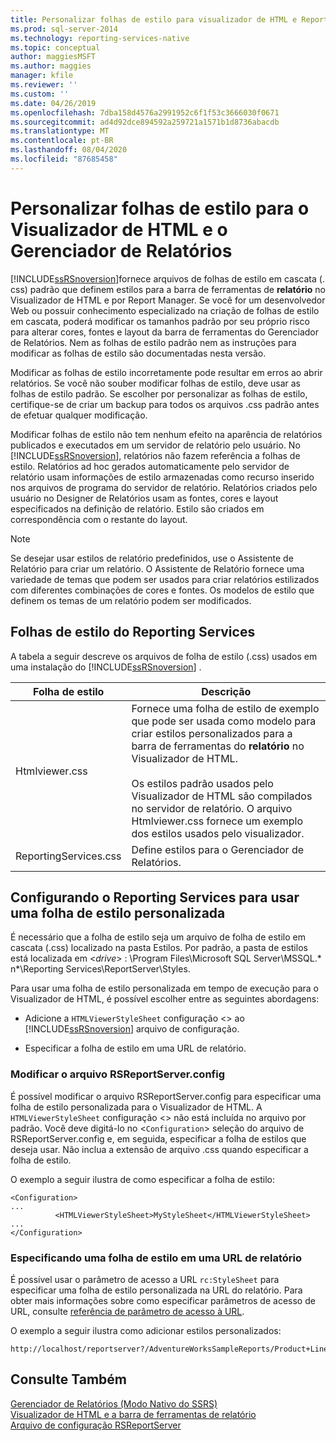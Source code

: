 ```yaml
---
title: Personalizar folhas de estilo para visualizador de HTML e Report Manager | Microsoft Docs
ms.prod: sql-server-2014
ms.technology: reporting-services-native
ms.topic: conceptual
author: maggiesMSFT
ms.author: maggies
manager: kfile
ms.reviewer: ''
ms.custom: ''
ms.date: 04/26/2019
ms.openlocfilehash: 7dba158d4576a2991952c6f1f53c3666030f0671
ms.sourcegitcommit: ad4d92dce894592a259721a1571b1d8736abacdb
ms.translationtype: MT
ms.contentlocale: pt-BR
ms.lasthandoff: 08/04/2020
ms.locfileid: "87685458"
---
```

# <a name="customize-style-sheets-for-html-viewer-and-report-manager"></a>Personalizar folhas de estilo para o Visualizador de HTML e o Gerenciador de Relatórios
  [!INCLUDE[ssRSnoversion](../includes/ssrsnoversion-md.md)]fornece arquivos de folhas de estilo em cascata (. css) padrão que definem estilos para a barra de ferramentas de **relatório** no Visualizador de HTML e por Report Manager. Se você for um desenvolvedor Web ou possuir conhecimento especializado na criação de folhas de estilo em cascata, poderá modificar os tamanhos padrão por seu próprio risco para alterar cores, fontes e layout da barra de ferramentas do Gerenciador de Relatórios. Nem as folhas de estilo padrão nem as instruções para modificar as folhas de estilo são documentadas nesta versão.  
  
 Modificar as folhas de estilo incorretamente pode resultar em erros ao abrir relatórios. Se você não souber modificar folhas de estilo, deve usar as folhas de estilo padrão. Se escolher por personalizar as folhas de estilo, certifique-se de criar um backup para todos os arquivos .css padrão antes de efetuar qualquer modificação.  
  
 Modificar folhas de estilo não tem nenhum efeito na aparência de relatórios publicados e executados em um servidor de relatório pelo usuário. No [!INCLUDE[ssRSnoversion](../includes/ssrsnoversion-md.md)], relatórios não fazem referência a folhas de estilo. Relatórios ad hoc gerados automaticamente pelo servidor de relatório usam informações de estilo armazenadas como recurso inserido nos arquivos de programa do servidor de relatório. Relatórios criados pelo usuário no Designer de Relatórios usam as fontes, cores e layout especificados na definição de relatório. Estilo são criados em correspondência com o restante do layout.  
  
> [!NOTE]  
>  Se desejar usar estilos de relatório predefinidos, use o Assistente de Relatório para criar um relatório. O Assistente de Relatório fornece uma variedade de temas que podem ser usados para criar relatórios estilizados com diferentes combinações de cores e fontes. Os modelos de estilo que definem os temas de um relatório podem ser modificados.  
  
## <a name="reporting-services-style-sheets"></a>Folhas de estilo do Reporting Services  
 A tabela a seguir descreve os arquivos de folha de estilo (.css) usados em uma instalação do [!INCLUDE[ssRSnoversion](../includes/ssrsnoversion-md.md)] .  
  
|Folha de estilo|Descrição|  
|-----------------|-----------------|  
|Htmlviewer.css|Fornece uma folha de estilo de exemplo que pode ser usada como modelo para criar estilos personalizados para a barra de ferramentas do **relatório** no Visualizador de HTML.<br /><br /> Os estilos padrão usados pelo Visualizador de HTML são compilados no servidor de relatório. O arquivo Htmlviewer.css fornece um exemplo dos estilos usados pelo visualizador.|  
|ReportingServices.css|Define estilos para o Gerenciador de Relatórios.|  
  
## <a name="configuring-reporting-services-to-use-a-custom-style-sheet"></a>Configurando o Reporting Services para usar uma folha de estilo personalizada  
 É necessário que a folha de estilo seja um arquivo de folha de estilo em cascata (.css) localizado na pasta Estilos. Por padrão, a pasta de estilos está localizada em \<*drive*> : \Program Files\Microsoft SQL Server\MSSQL.* n*\Reporting Services\ReportServer\Styles.  
  
 Para usar uma folha de estilo personalizada em tempo de execução para o Visualizador de HTML, é possível escolher entre as seguintes abordagens:  
  
-   Adicione a `HTMLViewerStyleSheet` configuração <> ao [!INCLUDE[ssRSnoversion](../includes/ssrsnoversion-md.md)] arquivo de configuração.  
  
-   Especificar a folha de estilo em uma URL de relatório.  
  
### <a name="modifying-the-rsreportserverconfig-file"></a>Modificar o arquivo RSReportServer.config  
 É possível modificar o arquivo RSReportServer.config para especificar uma folha de estilo personalizada para o Visualizador de HTML. A `HTMLViewerStyleSheet` configuração <> não está incluída no arquivo por padrão. Você deve digitá-lo no <`Configuration`> seleção do arquivo de RSReportServer.config e, em seguida, especificar a folha de estilos que deseja usar. Não inclua a extensão de arquivo .css quando especificar a folha de estilo.  
  
 O exemplo a seguir ilustra de como especificar a folha de estilo:  
  
```  
<Configuration>  
...  
          <HTMLViewerStyleSheet>MyStyleSheet</HTMLViewerStyleSheet>  
...  
</Configuration>  
```  
  
### <a name="specifying-a-style-sheet-on-a-report-url"></a>Especificando uma folha de estilo em uma URL de relatório  
 É possível usar o parâmetro de acesso a URL `rc:StyleSheet` para especificar uma folha de estilo personalizada na URL do relatório. Para obter mais informações sobre como especificar parâmetros de acesso de URL, consulte [referência de parâmetro de acesso à URL](url-access-parameter-reference.md).  
  
 O exemplo a seguir ilustra como adicionar estilos personalizados:  
  
```  
http://localhost/reportserver?/AdventureWorksSampleReports/Product+Line+Sales&rs:Command=Render&rc:Stylesheet=MyStyleSheet  
```  
  
## <a name="see-also"></a>Consulte Também  
 [Gerenciador de Relatórios &#40;Modo Nativo do SSRS&#41;](../../2014/reporting-services/report-manager-ssrs-native-mode.md)   
 [Visualizador de HTML e a barra de ferramentas de relatório](html-viewer-and-the-report-toolbar.md)   
 [Arquivo de configuração RSReportServer](report-server/rsreportserver-config-configuration-file.md)  
  
  
